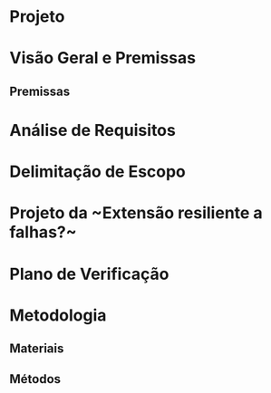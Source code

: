 # Projeto

# Visão Geral e Premissas

## Premissas

# Análise de Requisitos

# Delimitação de Escopo

# Projeto da ~Extensão resiliente a falhas?~

# Plano de Verificação

# Metodologia

## Materiais

## Métodos



